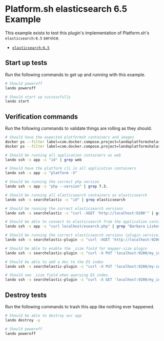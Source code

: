 Platform.sh elasticsearch 6.5 Example
=================================

This example exists to test this plugin's implementation of Platform.sh's `elasticsearch:6.5` service.

* [`elasticsearch:6.5`](https://docs.platform.sh/configuration/services/elasticsearch.html)

Start up tests
--------------

Run the following commands to get up and running with this example.

```bash
# Should poweroff
lando poweroff

# Should start up successfully
lando start
```

Verification commands
---------------------

Run the following commands to validate things are rolling as they should.

```bash
# Should have the expected platformsh containers and images
docker ps --filter label=com.docker.compose.project=landoplatformshelasticsearch65 | grep docker.registry.platform.sh/php-7.3 | grep landoplatformshelasticsearch65_app_1
docker ps --filter label=com.docker.compose.project=landoplatformshelasticsearch65 | grep docker.registry.platform.sh/elasticsearch-6.5 | grep landoplatformshelasticsearch65_searchelastic_1

# Should be running all application containers as web
lando ssh -s app -c "id" | grep web

# Should have the platform cli in all application containers
lando ssh -s app -c "platform -V"

# Should be running the correct php version
lando ssh -s app -c "php --version" | grep 7.3.

# Should be running all elasticsearch containers as elasticsearch
lando ssh -s searchelastic -c "id" | grep elasticsearch

# Should be running the correct elasticsearch versions
lando ssh -s searchelastic -c "curl -XGET 'http://localhost:9200'" | grep 6.5

# Should be able to connect to elasticsearch from the application containers
lando ssh -s app -c "curl localhost/esearch.php" | grep "Barbara Liskov"

# Should be running the correct elasticsearch versions (plugin service)
lando ssh -s searchelastic-plugin -c "curl -XGET 'http://localhost:9200'" | grep 6.5

# Should be able to enable the _size field for mapper-size plugin
lando ssh -s searchelastic-plugin -c "curl -X PUT 'localhost:9200/my_index?pretty' -H 'Content-Type:application/json' -d'{\"mappings\": {\"_doc\": {\"_size\": {\"enabled\": true}}}}'"

# Should be able to add a doc to the ES index
lando ssh -s searchelastic-plugin -c "curl -X PUT 'localhost:9200/my-index/_doc/1?pretty' -H 'Content-Type: application/json' -d'{\"text\": \"This is a document\"}'"

# Should see _size field when querying ES index.
lando ssh -s searchelastic-plugin -c "curl -X GET 'localhost:9200/my_index/_search?pretty' -H 'Content-Type: application/json' -d '{  \"query\": {    \"range\": {      \"_size\": {         \"gt\": 10      }    }  },  \"aggs\": {    \"sizes\": {      \"terms\": {        \"field\": \"_size\",         \"size\": 10      }    }  },  \"sort\": [    {      \"_size\": {         \"order\": \"desc\"      }    }  ],  \"script_fields\": {    \"size\": {      \"script\": \"doc[\\u0027_size\\u0027]\"      }  }}'" | grep sizes

```

Destroy tests
-------------

Run the following commands to trash this app like nothing ever happened.

```bash
# Should be able to destroy our app
lando destroy -y

# Should poweroff
lando poweroff
```
